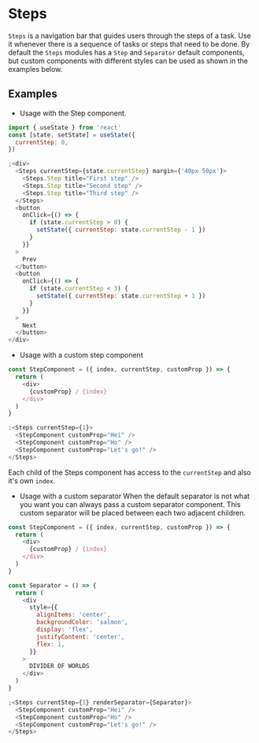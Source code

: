 # Steps

`Steps` is a navigation bar that guides users through the steps of a task. Use it whenever there is a sequence of tasks or steps that need to be done. By default the `Steps` modules has a `Step` and `Separator` default components, but custom components with different styles can be used as shown in the examples below.

## Examples

- Usage with the Step component.

```js
import { useState } from 'react'
const [state, setState] = useState({
  currentStep: 0,
})

;<div>
  <Steps currentStep={state.currentStep} margin={'40px 50px'}>
    <Steps.Step title="First step" />
    <Steps.Step title="Second step" />
    <Steps.Step title="Third step" />
  </Steps>
  <button
    onClick={() => {
      if (state.currentStep > 0) {
        setState({ currentStep: state.currentStep - 1 })
      }
    }}
  >
    Prev
  </button>
  <button
    onClick={() => {
      if (state.currentStep < 3) {
        setState({ currentStep: state.currentStep + 1 })
      }
    }}
  >
    Next
  </button>
</div>
```

- Usage with a custom step component

```js
const StepComponent = ({ index, currentStep, customProp }) => {
  return (
    <div>
      {customProp} / {index}
    </div>
  )
}

;<Steps currentStep={1}>
  <StepComponent customProp="Hei" />
  <StepComponent customProp="Ho" />
  <StepComponent customProp="Let's go!" />
</Steps>
```

Each child of the Steps component has access to the `currentStep` and also it's own `index`.

- Usage with a custom separator
  When the default separator is not what you want you can always pass a custom separator component. This custom separator will be placed between each two adjacent children.

```js
const StepComponent = ({ index, currentStep, customProp }) => {
  return (
    <div>
      {customProp} / {index}
    </div>
  )
}

const Separator = () => {
  return (
    <div
      style={{
        alignItems: 'center',
        backgroundColor: 'salmon',
        display: 'flex',
        justifyContent: 'center',
        flex: 1,
      }}
    >
      DIVIDER OF WORLDS
    </div>
  )
}

;<Steps currentStep={1} renderSeparator={Separator}>
  <StepComponent customProp="Hei" />
  <StepComponent customProp="Ho" />
  <StepComponent customProp="Let's go!" />
</Steps>
```
